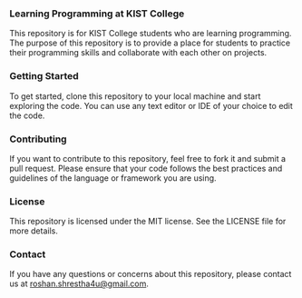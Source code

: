 ### Learning Programming at KIST College
This repository is for KIST College students who are learning programming. The purpose of this repository is to provide a place for students to practice their programming skills and collaborate with each other on projects.

### Getting Started
To get started, clone this repository to your local machine and start exploring the code. You can use any text editor or IDE of your choice to edit the code.

### Contributing
If you want to contribute to this repository, feel free to fork it and submit a pull request. Please ensure that your code follows the best practices and guidelines of the language or framework you are using.

### License
This repository is licensed under the MIT license. See the LICENSE file for more details.

### Contact
If you have any questions or concerns about this repository, please contact us at roshan.shrestha4u@gmail.com.